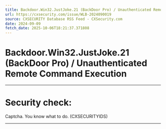 ```yaml
---
title: Backdoor.Win32.JustJoke.21 (BackDoor Pro) / Unauthenticated Remote Command Execution
url: https://cxsecurity.com/issue/WLB-2024090019
source: CXSECURITY Database RSS Feed - CXSecurity.com
date: 2024-09-09
fetch_date: 2025-10-06T18:21:37.371808
---
```


# Backdoor.Win32.JustJoke.21 (BackDoor Pro) / Unauthenticated Remote Command Execution

---

# Security check:

Captcha. You know what to do. (CXSECURITYIDS)

---